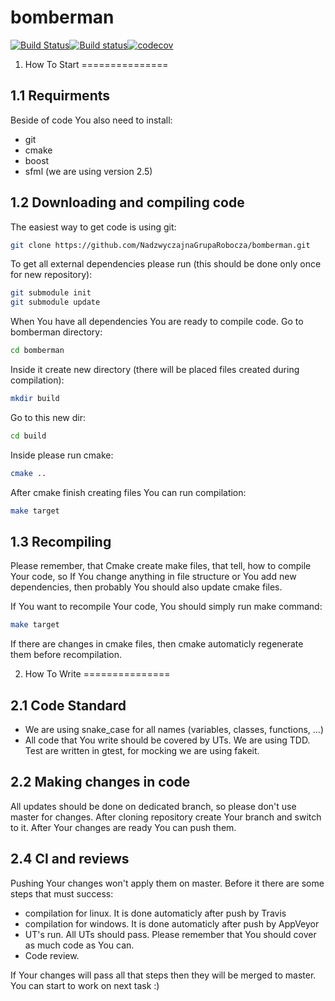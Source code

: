 # bomberman
[![Build Status](https://travis-ci.org/NadzwyczajnaGrupaRobocza/bomberman.svg?branch=master)](https://travis-ci.org/NadzwyczajnaGrupaRobocza/bomberman)[![Build status](https://ci.appveyor.com/api/projects/status/60vqqan3qtj4eu35/branch/master?svg=true)](https://ci.appveyor.com/project/Abergard/bomberman/branch/master)[![codecov](https://codecov.io/gh/NadzwyczajnaGrupaRobocza/bomberman/branch/master/graph/badge.svg)](https://codecov.io/gh/NadzwyczajnaGrupaRobocza/bomberman)

1. How To Start
===============

1.1 Requirments
---------------
Beside of code You also need to install:
- git
- cmake
- boost
- sfml (we are using version 2.5)

1.2 Downloading and compiling code
----------------------------------
The easiest way to get code is using git:
```sh
git clone https://github.com/NadzwyczajnaGrupaRobocza/bomberman.git
```

To get all external dependencies please run (this should be done only once for new repository):
```sh
git submodule init
git submodule update
```
When You have all dependencies You are ready to compile code. Go to bomberman directory:
```sh
cd bomberman
```
Inside it create new directory (there will be placed files created during compilation):
```sh
mkdir build
```

Go to this new dir:
```sh
cd build
```

Inside please run cmake:
```sh
cmake ..
```

After cmake finish creating files You can run compilation:
```sh
make target
```

1.3 Recompiling
------------------
Please remember, that Cmake create make files, that tell, how to compile Your code, so If You change anything in file structure or You add new dependencies, then probably You should also update cmake files.

If You want to recompile Your code, You should simply run make command:
```sh
make target
```
If there are changes in cmake files, then cmake automaticly regenerate them before recompilation.

2. How To Write
===============

2.1 Code Standard
-----------------
- We are using snake_case for all names (variables, classes, functions, ...)
- All code that You write should be covered by UTs. We are using TDD. Test are written in gtest, for mocking we are using fakeit.

2.2 Making changes in code
-------------------------------------------
All updates should be done on dedicated branch, so please don't use master for changes. After cloning repository create Your branch and switch to it. After Your changes are ready You can push them.

2.4 CI and reviews
------------------
Pushing Your changes won't apply them on master. Before it there are some steps that must success:
- compilation for linux. It is done automaticly after push by Travis
- compilation for windows. It is done automaticly after push by AppVeyor
- UT's run. All UTs should pass. Please remember that You should cover as much code as You can.
- Code review.

If Your changes will pass all that steps then they will be merged to master. You can start to work on next task :)

